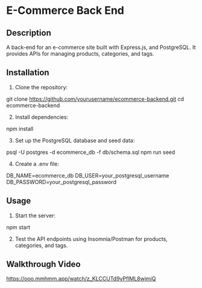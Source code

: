 # E-Commerce Back End
## Description
A back-end for an e-commerce site built with Express.js, and PostgreSQL. It provides APIs for managing products, categories, and tags.

## Installation
1. Clone the repository:

git clone https://github.com/yourusername/ecommerce-backend.git
cd ecommerce-backend

2. Install dependencies:

npm install

3. Set up the PostgreSQL database and seed data:

psql -U postgres -d ecommerce_db -f db/schema.sql
npm run seed

4. Create a .env file:

DB_NAME=ecommerce_db
DB_USER=your_postgresql_username
DB_PASSWORD=your_postgresql_password

## Usage

1. Start the server:

npm start

2. Test the API endpoints using Insomnia/Postman for products, categories, and tags.

## Walkthrough Video
https://ooo.mmhmm.app/watch/z_KLCCUTd9yPflML8wjmiQ